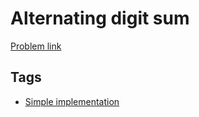 # Alternating digit sum

[Problem link](https://leetcode.com/problems/alternating-digit-sum/)

## Tags

* [Simple implementation](/README.md#Simple_implementation)
